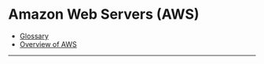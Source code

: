 # Amazon Web Servers (AWS)

- [Glossary](https://docs.aws.amazon.com/general/latest/gr/glos-chap.html)
- [Overview of AWS](https://d0.awsstatic.com/whitepapers/aws-overview.pdf)

---

